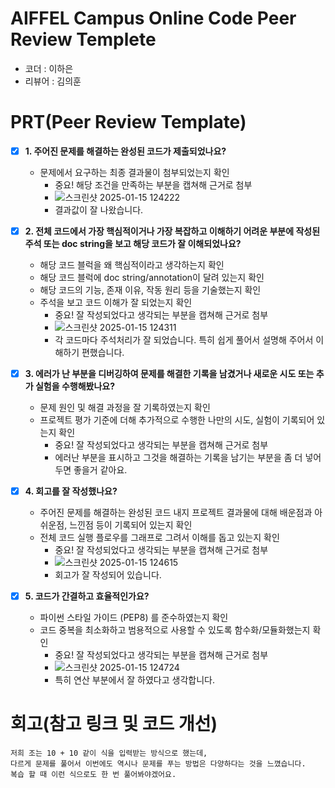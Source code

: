 # AIFFEL Campus Online Code Peer Review Templete
- 코더 : 이하은
- 리뷰어 : 김의훈


# PRT(Peer Review Template)
- [x]  **1. 주어진 문제를 해결하는 완성된 코드가 제출되었나요?**
    - 문제에서 요구하는 최종 결과물이 첨부되었는지 확인
        - 중요! 해당 조건을 만족하는 부분을 캡쳐해 근거로 첨부
        - ![스크린샷 2025-01-15 124222](https://github.com/user-attachments/assets/75b84ca7-9374-40f4-935e-728548a57eb2)
        - 결과값이 잘 나왔습니다.

    
- [x]  **2. 전체 코드에서 가장 핵심적이거나 가장 복잡하고 이해하기 어려운 부분에 작성된 
주석 또는 doc string을 보고 해당 코드가 잘 이해되었나요?**
    - 해당 코드 블럭을 왜 핵심적이라고 생각하는지 확인
    - 해당 코드 블럭에 doc string/annotation이 달려 있는지 확인
    - 해당 코드의 기능, 존재 이유, 작동 원리 등을 기술했는지 확인
    - 주석을 보고 코드 이해가 잘 되었는지 확인
        - 중요! 잘 작성되었다고 생각되는 부분을 캡쳐해 근거로 첨부
        - ![스크린샷 2025-01-15 124311](https://github.com/user-attachments/assets/e9fb7a5c-7c5e-412c-9f29-d9f4278ba10a)
        - 각 코드마다 주석처리가 잘 되었습니다. 특히 쉽게 풀어서 설명해 주어서 이해하기 편했습니다.

        
- [x]  **3. 에러가 난 부분을 디버깅하여 문제를 해결한 기록을 남겼거나
새로운 시도 또는 추가 실험을 수행해봤나요?**
    - 문제 원인 및 해결 과정을 잘 기록하였는지 확인
    - 프로젝트 평가 기준에 더해 추가적으로 수행한 나만의 시도, 
    실험이 기록되어 있는지 확인
        - 중요! 잘 작성되었다고 생각되는 부분을 캡쳐해 근거로 첨부
        - 에러난 부분을 표시하고 그것을 해결하는 기록을 남기는 부분을 좀 더 넣어두면 좋을거 같아요.
        
- [x]  **4. 회고를 잘 작성했나요?**
    - 주어진 문제를 해결하는 완성된 코드 내지 프로젝트 결과물에 대해
    배운점과 아쉬운점, 느낀점 등이 기록되어 있는지 확인
    - 전체 코드 실행 플로우를 그래프로 그려서 이해를 돕고 있는지 확인
        - 중요! 잘 작성되었다고 생각되는 부분을 캡쳐해 근거로 첨부
        - ![스크린샷 2025-01-15 124615](https://github.com/user-attachments/assets/f22b3504-b89e-40a1-9257-efcd9021d661)
        - 회고가 잘 작성되어 있습니다.

        
- [x]  **5. 코드가 간결하고 효율적인가요?**
    - 파이썬 스타일 가이드 (PEP8) 를 준수하였는지 확인
    - 코드 중복을 최소화하고 범용적으로 사용할 수 있도록 함수화/모듈화했는지 확인
        - 중요! 잘 작성되었다고 생각되는 부분을 캡쳐해 근거로 첨부
        - ![스크린샷 2025-01-15 124724](https://github.com/user-attachments/assets/2d331d33-7630-4702-87fa-f6cfbc14f1f3)
        - 특히 연산 부분에서 잘 하였다고 생각합니다.



# 회고(참고 링크 및 코드 개선)
```
저희 조는 10 + 10 같이 식을 입력받는 방식으로 했는데,
다르게 문제를 풀어서 이번에도 역시나 문제를 푸는 방법은 다양하다는 것을 느꼈습니다.
복습 할 때 이런 식으로도 한 번 풀어봐야겠어요.

```
